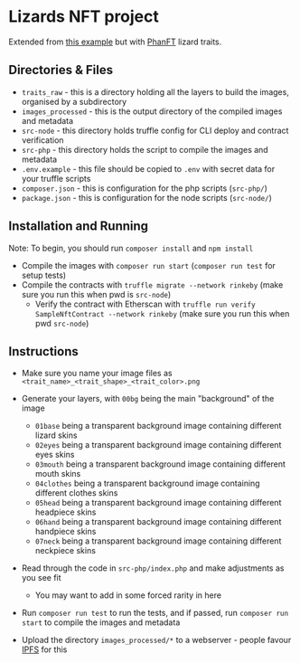 # Lizards NFT project

Extended from [this example](https://github.com/409H/sample_nft_project) but with [PhanFT](https://phanft.xyz) lizard traits.

## Directories & Files

* `traits_raw` - this is a directory holding all the layers to build the images, organised by a subdirectory
* `images_processed` - this is the output directory of the compiled images and metadata
* `src-node` - this directory holds truffle config for CLI deploy and contract verification
* `src-php` - this directory holds the script to compile the images and metadata
* `.env.example` - this file should be copied to `.env` with secret data for your truffle scripts
* `composer.json` - this is configuration for the php scripts (`src-php/`)
* `package.json` - this is configuration for the node scripts (`src-node/`)

## Installation and Running

Note: To begin, you should run `composer install` and `npm install`

* Compile the images with `composer run start` (`composer run test` for setup tests)
* Compile the contracts with `truffle migrate --network rinkeby` (make sure you run this when pwd is `src-node`)
  * Verify the contract with Etherscan with `truffle run verify SampleNftContract --network rinkeby` (make sure you run this when pwd `src-node`)

## Instructions

* Make sure you name your image files as `<trait_name>_<trait_shape>_<trait_color>.png`
* Generate your layers, with `00bg` being the main "background" of the image
  * `01base` being a transparent background image containing different lizard skins
  * `02eyes` being a transparent background image containing different eyes skins
  * `03mouth` being a transparent background image containing different mouth skins
  * `04clothes` being a transparent background image containing different clothes skins
  * `05head` being a transparent background image containing different headpiece skins
  * `06hand` being a transparent background image containing different handpiece skins
  * `07neck` being a transparent background image containing different neckpiece skins

* Read through the code in `src-php/index.php` and make adjustments as you see fit
  * You may want to add in some forced rarity in here

* Run `composer run test` to run the tests, and if passed, run `composer run start` to compile the images and metadata
* Upload the directory `images_processed/*` to a webserver - people favour [IPFS](https://www.pinata.cloud/) for this
